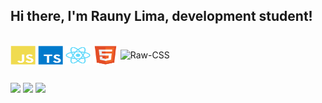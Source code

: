 ## Hi there, I'm Rauny Lima, development student!

<div style="display: inline_block"><br>
  <img align="center" alt="Raw-Js" height="30" width="40" src="https://raw.githubusercontent.com/devicons/devicon/master/icons/javascript/javascript-plain.svg">
  <img align="center" alt="Raw-Ts" height="30" width="40" src="https://raw.githubusercontent.com/devicons/devicon/master/icons/typescript/typescript-plain.svg">
  <img align="center" alt="Raw-React" height="30" width="40" src="https://raw.githubusercontent.com/devicons/devicon/master/icons/react/react-original.svg">
  <img align="center" alt="Raw-HTML" height="30" width="40" src="https://raw.githubusercontent.com/devicons/devicon/master/icons/html5/html5-original.svg">
  <img align="center" alt="Raw-CSS" height="30" width="40" 
</div>
  
  ##
 
<div> 
  <a href="https://www.instagram.com/raunygerald/" target="_blank"><img src="https://img.shields.io/badge/-Instagram-%23E4405F?style=for-the-badge&logo=instagram&logoColor=white" target="_blank"></a>
  <a href = "mailto:rauny.limaa@gmail.com"><img src="https://img.shields.io/badge/-Gmail-%23333?style=for-the-badge&logo=gmail&logoColor=white" target="_blank"></a>
  <a href="https://www.linkedin.com/in/rauny-lima-25968323b/" target="_blank"><img src="https://img.shields.io/badge/-LinkedIn-%230077B5?style=for-the-badge&logo=linkedin&logoColor=white" target="_blank"></a> 
  
</div>
